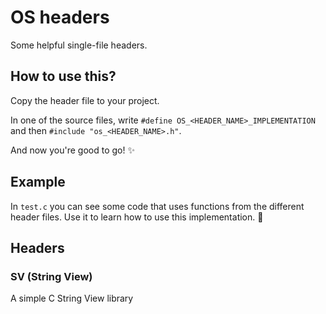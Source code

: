 # OS headers
Some helpful single-file headers.

## How to use this?
Copy the header file to your project.

In one of the source files, write `#define OS_<HEADER_NAME>_IMPLEMENTATION` and then `#include "os_<HEADER_NAME>.h"`.

And now you're good to go! ✨

## Example
In `test.c` you can see some code that uses functions from the different header files. Use it to learn how to use this implementation. 🚀

## Headers
### SV (String View)
 A simple C String View library
